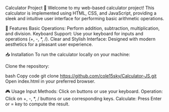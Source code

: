 
Calculator Project 🧮
Welcome to my web-based calculator project! 
This calculator is implemented using HTML, CSS, and JavaScript, providing a sleek and intuitive user interface for performing basic arithmetic operations.


🚀 Features
Basic Operations: Perform addition, subtraction, multiplication, and division.
Keyboard Support: Use your keyboard for inputs and operations (+, -, *, /).
Clear and Stylish Interface: Designed with modern aesthetics for a pleasant user experience.

📥 Installation
To run the calculator locally on your machine:

Clone the repository:

bash
Copy code
git clone https://github.com/cole15sky/Calculator-JS.git
Open index.html in your preferred browser.


🎮 Usage
Input Methods: Click on buttons or use your keyboard.
Operation: Click on +, -, *, / buttons or use corresponding keys.
Calculate: Press Enter or = key to compute the result.
